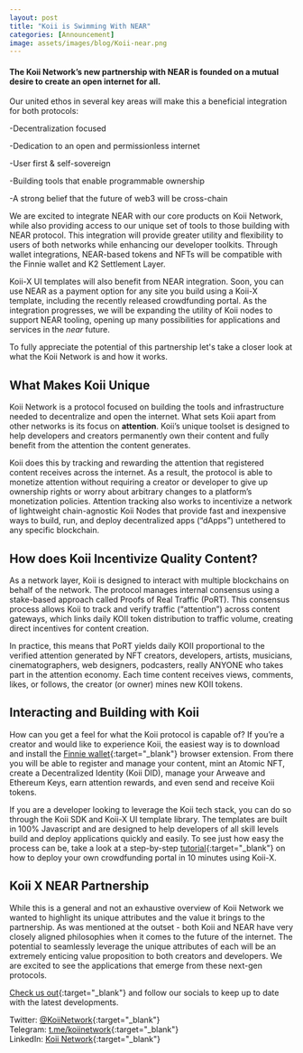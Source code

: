 ```yaml
---
layout: post
title: "Koii is Swimming With NEAR"
categories: [Announcement]
image: assets/images/blog/Koii-near.png
---
```


#### The Koii Network’s new partnership with NEAR is founded on a mutual desire to create an open internet for all.

Our united ethos in several key areas will make this a beneficial integration for both protocols:

-Decentralization focused

-Dedication to an open and permissionless internet

-User first & self-sovereign

-Building tools that enable programmable ownership

-A strong belief that the future of web3 will be cross-chain


We are excited to integrate NEAR with our core products on Koii Network, while also providing access to our unique set of tools to those building with NEAR protocol. This integration will provide greater utility and flexibility to users of both networks while enhancing our developer toolkits. Through wallet integrations, NEAR-based tokens and NFTs will be compatible with the Finnie wallet and K2 Settlement Layer.

Koii-X UI templates will also benefit from NEAR integration. Soon, you can use NEAR as a payment option for any site you build using a Koii-X template, including the recently released crowdfunding portal. As the integration progresses, we will be expanding the utility of Koii nodes to support NEAR tooling, opening up many possibilities for applications and services in the *near* future.

To fully appreciate the potential of this partnership let's take a closer look at what the Koii Network is and how it works.


## What Makes Koii Unique

Koii Network is a protocol focused on building the tools and infrastructure needed to decentralize and open the internet. What sets Koii apart from other networks is its focus on **attention**. Koii’s unique toolset is designed to help developers and creators permanently own their content and fully benefit from the attention the content generates.

Koii does this by tracking and rewarding the attention that registered content receives across the internet. As a result, the protocol is able to monetize attention without requiring a creator or developer to give up ownership rights or worry about arbitrary changes to a platform’s monetization policies. Attention tracking also works to incentivize a network of lightweight chain-agnostic Koii Nodes that provide fast and inexpensive ways to build, run, and deploy decentralized apps (“dApps”) untethered to any specific blockchain.

## How does Koii Incentivize Quality Content?

As a network layer, Koii is designed to interact with multiple blockchains on behalf of the network. The protocol manages internal consensus using a stake-based approach called Proofs of Real Traffic (PoRT). This consensus process allows Koii to track and verify traffic (“attention”) across content gateways, which links daily KOII token distribution to traffic volume, creating direct incentives for content creation.

In practice, this means that PoRT yields daily KOII proportional to the verified attention generated by NFT creators, developers, artists, musicians, cinematographers, web designers, podcasters, really ANYONE who takes part in the attention economy. Each time content receives views, comments, likes, or follows, the creator (or owner) mines new KOII tokens.

## Interacting and Building with Koii

How can you get a feel for what the Koii protocol is capable of? If you’re a creator and would like to experience Koii, the easiest way is to download and install the [Finnie wallet](https://koii.me/finnie){:target="\_blank"} browser extension. From there you will be able to register and manage your content, mint an Atomic NFT, create a Decentralized Identity (Koii DID), manage your Arweave and Ethereum Keys, earn attention rewards, and even send and receive Koii tokens.

If you are a developer looking to leverage the Koii tech stack, you can do so through the Koii SDK and Koii-X UI template library. The templates are built in 100% Javascript and are designed to help developers of all skill levels build and deploy applications quickly and easily. To see just how easy the process can be, take a look at a step-by-step [tutorial](/Deploy-your-own-crowdfunding-portal-in-10-minutes-using-Koii-X/){:target="\_blank"} on how to deploy your own crowdfunding portal in 10 minutes using Koii-X.

## Koii X NEAR Partnership

While this is a general and not an exhaustive overview of Koii Network we wanted to highlight its unique attributes and the value it brings to the partnership. As was mentioned at the outset - both Koii and NEAR have very closely aligned philosophies when it comes to the future of the internet. The potential to seamlessly leverage the unique attributes of each will be an extremely enticing value proposition to both creators and developers. We are excited to see the applications that emerge from these next-gen protocols.


[Check us out](http://koii.me/u/koii){:target="\_blank"} and follow our socials to keep up to date with the latest developments.

Twitter: [@KoiiNetwork](https://twitter.com/KoiiNetwork){:target="\_blank"}<br/>
Telegram: [t.me/koiinetwork](http://t.me/koiinetwork){:target="\_blank"}<br/>
LinkedIn: [Koii Network](https://www.linkedin.com/company/koii-network/mycompany/){:target="\_blank"}<br/>
